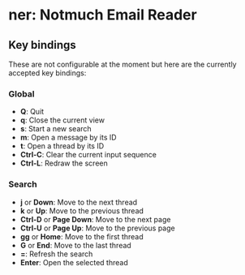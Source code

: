ner: Notmuch Email Reader
=========================

Key bindings
------------
These are not configurable at the moment but here are the currently accepted
key bindings:

### Global
- **Q**:        Quit
- **q**:        Close the current view
- **s**:        Start a new search
- **m**:        Open a message by its ID
- **t**:        Open a thread by its ID
- **Ctrl-C**:   Clear the current input sequence
- **Ctrl-L**:   Redraw the screen

### Search
- **j** or **Down**:            Move to the next thread
- **k** or **Up**:              Move to the previous thread
- **Ctrl-D** or **Page Down**:  Move to the next page
- **Ctrl-U** or **Page Up**:    Move to the previous page
- **gg** or **Home**:           Move to the first thread
- **G** or **End**:             Move to the last thread
- **=**:                        Refresh the search
- **Enter**:                    Open the selected thread

